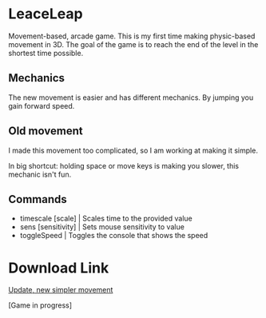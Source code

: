 # LeaceLeap
Movement-based, arcade game. This is my first time making physic-based movement in 3D. The goal of the game is to reach the end of the level in the shortest time possible.

## Mechanics
The new movement is easier and has different mechanics. By jumping you gain forward speed.

## Old movement
I made this movement too complicated, so I am working at making it simple.

In big shortcut: holding space or move keys is making you slower, this mechanic isn't fun.


## Commands
 - timescale [scale] | Scales time to the provided value
 - sens [sensitivity] | Sets mouse sensitivity to value
 - toggleSpeed | Toggles the console that shows the speed

# Download Link
[Update, new simpler movement](https://www.dropbox.com/scl/fi/th6oyak1nj0xkwc9j7zx4/LeaceLeap.zip?rlkey=owdr2lt6y0z1fqxnf4dyqu3sg&st=o7ydlif4&dl=1)

[Game in progress]
